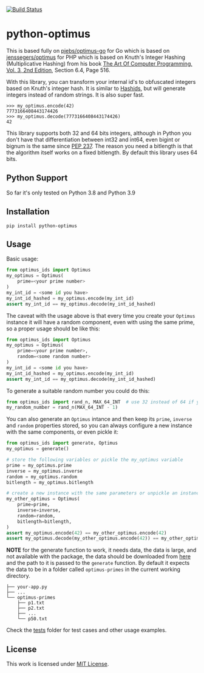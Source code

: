 [![Build Status](https://travis-ci.com/mpcabd/python-optimus.svg?branch=main)](https://travis-ci.com/mpcabd/python-optimus)

# python-optimus
This is based fully on [pjebs/optimus-go](https://github.com/pjebs/optimus-go) for Go which is based on [jenssegers/optimus](https://github.com/jenssegers/optimus) for PHP which is based on Knuth's Integer Hashing (Multiplicative Hashing) from his book [The Art Of Computer Programming, Vol. 3, 2nd Edition](https://archive.org/details/B-001-001-250/page/n535/mode/2up), Section 6.4, Page 516.

With this library, you can transform your internal id's to obfuscated integers based on Knuth's integer hash. It is similar to [Hashids](https://hashids.org/), but will generate integers instead of random strings. It is also super fast.

    >>> my_optimus.encode(42)
    7773166408443174426
    >>> my_optimus.decode(7773166408443174426)
    42

This library supports both 32 and 64 bits integers, although in Python you don't have that differentiation between int32 and int64, even bigint or bignum is the same since [PEP 237](https://www.python.org/dev/peps/pep-0237/). The reason you need a bitlength is that the algorithm itself works on a fixed bitlength. By default this library uses 64 bits.

## Python Support

So far it's only tested on Python 3.8 and Python 3.9

## Installation

    pip install python-optimus

## Usage

Basic usage:

```python
from optimus_ids import Optimus
my_optimus = Optimus(
    prime=<your prime number>
)
my_int_id = <some id you have>
my_int_id_hashed = my_optimus.encode(my_int_id)
assert my_int_id == my_optimus.decode(my_int_id_hashed)
```

The caveat with the usage above is that every time you create your `Optimus` instance it will have a random component, even with using the same prime, so a proper usage should be like this:

```python
from optimus_ids import Optimus
my_optimus = Optimus(
    prime=<your prime number>,
    random=<some random number>
)
my_int_id = <some id you have>
my_int_id_hashed = my_optimus.encode(my_int_id)
assert my_int_id == my_optimus.decode(my_int_id_hashed)

```

To generate a suitable random number you could do this:

```python
from optimus_ids import rand_n, MAX_64_INT  # use 32 instead of 64 if you want to
my_random_number = rand_n(MAX_64_INT - 1)
```

You can also generate an `Optimus` intance and then keep its `prime`, `inverse` and `random` properties stored, so you can always configure a new instance with the same components, or even pickle it:

```python
from optimus_ids import generate, Optimus
my_optimus = generate()

# store the following variables or pickle the my_optimus variable
prime = my_optimus.prime
inverse = my_optimus.inverse
random = my_optimus.random
bitlength = my_optimus.bitlength

# create a new instance with the same parameters or unpickle an instance
my_other_optimus = Optimus(
    prime=prime,
    inverse=inverse,
    random=random,
    bitlength=bitlength,
)
assert my_optimus.encode(42) == my_other_optimus.encode(42)
assert my_optimus.decode(my_other_optimus.encode(42)) == my_other_optimus.decode(my_optimus.encode(42))
```

**NOTE** for the generate function to work, it needs data, the data is large, and not available with the package, the data should be downloaded from [here](https://github.com/pjebs/optimus-go-primes) and the path to it is passed to the `generate` function. By default it expects the data to be in a folder called `optimus-primes` in the current working directory.

```
├── your-app.py
├── ...
└── optimus-primes
    ├── p1.txt
    ├── p2.txt
    ├── ...
    └── p50.txt
```

Check the [tests](tests/) folder for test cases and other usage examples.

## License

This work is licensed under
[MIT License](https://opensource.org/licenses/MIT).
